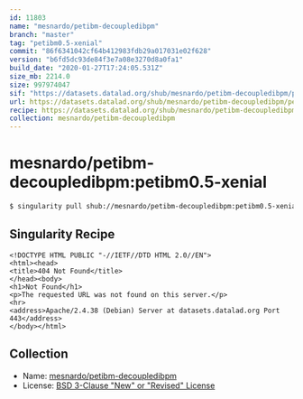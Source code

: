 ```yaml
---
id: 11803
name: "mesnardo/petibm-decoupledibpm"
branch: "master"
tag: "petibm0.5-xenial"
commit: "86f6341042cf64b412983fdb29a017031e02f628"
version: "b6fd5dc93de84f3e7a08e3270d8a0fa1"
build_date: "2020-01-27T17:24:05.531Z"
size_mb: 2214.0
size: 997974047
sif: "https://datasets.datalad.org/shub/mesnardo/petibm-decoupledibpm/petibm0.5-xenial/2020-01-27-86f63410-b6fd5dc9/b6fd5dc93de84f3e7a08e3270d8a0fa1.sif"
url: https://datasets.datalad.org/shub/mesnardo/petibm-decoupledibpm/petibm0.5-xenial/2020-01-27-86f63410-b6fd5dc9/
recipe: https://datasets.datalad.org/shub/mesnardo/petibm-decoupledibpm/petibm0.5-xenial/2020-01-27-86f63410-b6fd5dc9/Singularity
collection: mesnardo/petibm-decoupledibpm
---
```


# mesnardo/petibm-decoupledibpm:petibm0.5-xenial

```bash
$ singularity pull shub://mesnardo/petibm-decoupledibpm:petibm0.5-xenial
```

## Singularity Recipe

```singularity
<!DOCTYPE HTML PUBLIC "-//IETF//DTD HTML 2.0//EN">
<html><head>
<title>404 Not Found</title>
</head><body>
<h1>Not Found</h1>
<p>The requested URL was not found on this server.</p>
<hr>
<address>Apache/2.4.38 (Debian) Server at datasets.datalad.org Port 443</address>
</body></html>
```

## Collection

 - Name: [mesnardo/petibm-decoupledibpm](https://github.com/mesnardo/petibm-decoupledibpm)
 - License: [BSD 3-Clause "New" or "Revised" License](https://api.github.com/licenses/bsd-3-clause)

